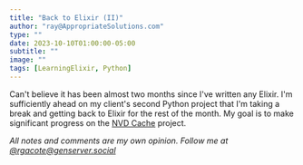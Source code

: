 ```yaml
---
title: "Back to Elixir (II)"
author: "ray@AppropriateSolutions.com"
type: ""
date: 2023-10-10T01:00:00-05:00
subtitle: ""
image: ""
tags: [LearningElixir, Python]
---
```


Can't believe it has been almost two months since I've written any Elixir.
I'm sufficiently ahead on my client's second Python project that I'm taking a break and getting back to Elixir for the rest of the month.
My goal is to make significant progress on the [NVD Cache](https://github.com/Appropriate-Solutions-Inc/cachenvd) project.

<!--more-->

_All notes and comments are my own opinion. Follow me at [@rgacote@genserver.social](https://genserver.social/rgacote)_
